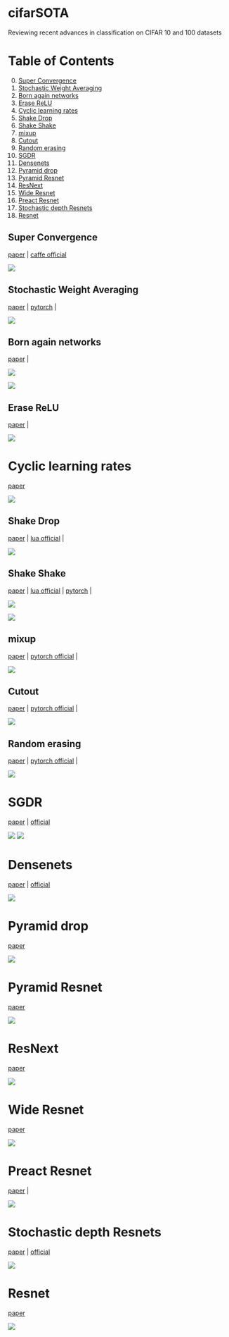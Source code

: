 # cifarSOTA

Reviewing recent advances in classification on CIFAR 10 and 100 datasets

# Table of Contents
0. [Super Convergence](#super-convergence)
1. [Stochastic Weight Averaging](#stochastic-weight-averaging)
2. [Born again networks](#born-again-networks)
3. [Erase ReLU](#erase-relu)
4. [Cyclic learning rates](#cyclic-learning-rates)
5. [Shake Drop](#shake-drop)
6. [Shake Shake](#shake-shake)
7. [mixup](#mixup)
8. [Cutout](#cutout)
9. [Random erasing](#random-erasing)
10. [SGDR](#sgdr)
11. [Densenets](#densenets)
12. [Pyramid drop](#pyramid-drop)
13. [Pyramid Resnet](#pyramid-resnet)
14. [ResNext](#resnext)
15. [Wide Resnet](#wide-resnet)
16. [Preact Resnet](#preact-resnet)
17. [Stochastic depth Resnets](#stochastic-depth-resnets)
18. [Resnet](#resnet)

## Super Convergence

[paper](https://arxiv.org/pdf/1708.07120v2.pdf) | [caffe official](https://github.com/lnsmith54/super-convergence)

![](images/super.png)

## Stochastic Weight Averaging

[paper](https://arxiv.org/abs/1803.05407) | [pytorch](https://github.com/timgaripov/swa) | 

![](images/swa.png)


## Born again networks

[paper](https://arxiv.org/pdf/1805.04770.pdf) |  

![](images/ban_cifar10.png)

![](images/born_again.png)


## Erase ReLU

[paper](https://arxiv.org/pdf/1709.07634.pdf) |

![](images/erase_relu.png)

# Cyclic learning rates

[paper](https://arxiv.org/abs/1506.01186)

![](images/clr.png)


## Shake Drop

[paper](https://arxiv.org/abs/1802.02375) | [lua official](https://github.com/imenurok/ShakeDrop) | 


![](images/shakedrop.png)


## Shake Shake

[paper](https://arxiv.org/abs/1705.07485) | [lua official](https://github.com/xgastaldi/shake-shake) | [pytorch](https://github.com/hysts/pytorch_shake_shake) | 


![](images/shake-shake.png)

![](images/shake_shake_cifar100.png)


## mixup 

[paper](https://arxiv.org/abs/1710.09412) | [pytorch official](https://github.com/hongyi-zhang/mixup) | 

![](images/mixup_cifar.png)


## Cutout

[paper](https://arxiv.org/abs/1708.04552) | [pytorch official](https://github.com/uoguelph-mlrg/Cutout) |

![](images/cutout.png)

## Random erasing

[paper](https://arxiv.org/abs/1708.04896) | [pytorch official](https://github.com/zhunzhong07/Random-Erasing) |


![](images/random_erasing.png)

# SGDR

[paper](https://arxiv.org/abs/1608.03983) | [official](https://github.com/loshchil/SGDR)

![](images/sgdr.png)
![](images/sgdr_ensembles.png)

# Densenets

[paper](https://arxiv.org/abs/1608.06993) | [official](https://github.com/liuzhuang13/DenseNet)

![](images/densenet.png)


# Pyramid drop

[paper](https://arxiv.org/pdf/1707.07074.pdf)

![](images/pyramid_drop.png)

# Pyramid Resnet

[paper](https://arxiv.org/abs/1610.02915)

![](images/pyramid.png)


# ResNext

[paper](https://arxiv.org/abs/1611.05431)

![](images/resnext.png)

# Wide Resnet

[paper](https://arxiv.org/abs/1605.07146)

![](images/wrn.png)

# Preact Resnet

[paper](https://arxiv.org/abs/1603.05027) |

![](images/preact_resnet.png)


# Stochastic depth Resnets

[paper](https://arxiv.org/abs/1603.09382) | [official](https://github.com/loshchil/SGDR)

![](images/stochastic.png)

# Resnet

[paper](https://arxiv.org/abs/1512.03385)

![](images/resnet.png)

